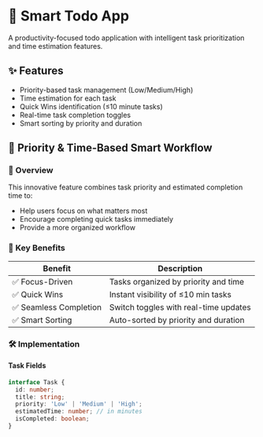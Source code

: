 # 🚀 Smart Todo App

A productivity-focused todo application with intelligent task prioritization and time estimation features.

## ✨ Features

- Priority-based task management (Low/Medium/High)
- Time estimation for each task
- Quick Wins identification (≤10 minute tasks)
- Real-time task completion toggles
- Smart sorting by priority and duration

## 🔧 Priority & Time-Based Smart Workflow

### 📌 Overview
This innovative feature combines task priority and estimated completion time to:
- Help users focus on what matters most
- Encourage completing quick tasks immediately
- Provide a more organized workflow

### 🎯 Key Benefits
| Benefit | Description |
|---------|-------------|
| ✅ Focus-Driven | Tasks organized by priority and time |
| ✅ Quick Wins | Instant visibility of ≤10 min tasks |
| ✅ Seamless Completion | Switch toggles with real-time updates |
| ✅ Smart Sorting | Auto-sorted by priority and duration |

### 🛠️ Implementation

#### Task Fields
```typescript
interface Task {
  id: number;
  title: string;
  priority: 'Low' | 'Medium' | 'High';
  estimatedTime: number; // in minutes
  isCompleted: boolean;
}